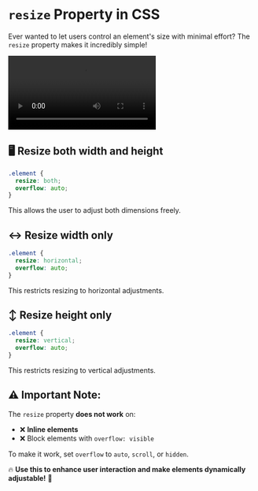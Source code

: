 # `resize` Property in CSS

Ever wanted to let users control an element's size with minimal effort? The `resize` property makes it incredibly simple!

![showcasing video for resize](../_videos/resize.mkv)

## 🖥️ Resize both width and height

```css
.element {
  resize: both;
  overflow: auto;
}
```

This allows the user to adjust both dimensions freely.

## ↔️ Resize width only

```css
.element {
  resize: horizontal;
  overflow: auto;
}
```

This restricts resizing to horizontal adjustments.

## ↕️ Resize height only

```css
.element {
  resize: vertical;
  overflow: auto;
}
```

This restricts resizing to vertical adjustments.

## ⚠️ Important Note:

The `resize` property **does not work** on:

- ❌ **Inline elements**
- ❌ Block elements with `overflow: visible`

To make it work, set `overflow` to `auto`, `scroll`, or `hidden`.

🔥 **Use this to enhance user interaction and make elements dynamically adjustable!** 🚀
